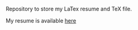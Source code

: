 Repository to store my LaTex resume and TeX file. 

My resume is available [here](https://drive.google.com/file/d/1AFMbuVx-Cek0TGTKfywu3PQVvQb2IYTR/view)
